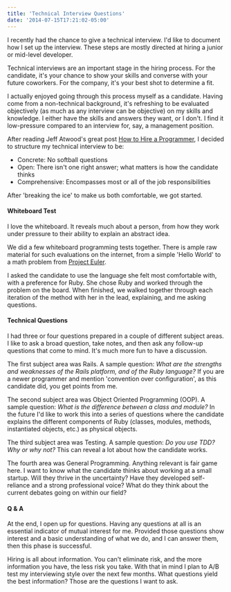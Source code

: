 ```yaml
---
title: 'Technical Interview Questions'
date: '2014-07-15T17:21:02-05:00'
---
```


I recently had the chance to give a technical interview.  I'd like to document how I set up the interview.  These steps are mostly directed at hiring a junior or mid-level developer.

Technical interviews are an important stage in the hiring process.  For the candidate, it's your chance to show your skills and converse with your future coworkers.  For the company, it's your best shot to determine a fit.

I actually enjoyed going through this process myself as a candidate.  Having come from a non-technical background, it's refreshing to be evaluated objectively (as much as any interview can be objective) on my skills and knowledge.  I either have the skills and answers they want, or I don't.  I find it low-pressure compared to an interview for, say, a management position.

After reading Jeff Atwood's great post <a href='http://blog.codinghorror.com/how-to-hire-a-programmer/'>How to Hire a Programmer</a>, I decided to structure my technical interview to be:

* Concrete:  No softball questions
* Open:  There isn't one right answer; what matters is how the candidate thinks
* Comprehensive:  Encompasses most or all of the job responsibilities

After 'breaking the ice' to make us both comfortable, we got started.

#### Whiteboard Test

I love the whiteboard.  It reveals much about a person, from how they work under pressure to their ability to explain an abstract idea.

We did a few whiteboard programming tests together.  There is ample raw material for such evaluations on the internet, from a simple 'Hello World' to a math problem from <a href='http://projecteuler.net'/>Project Euler</a>.

I asked the candidate to use the language she felt most comfortable with, with a preference for Ruby.  She chose Ruby and worked through the problem on the board.  When finished, we walked together through each iteration of the method with her in the lead, explaining, and me asking questions.

#### Technical Questions

I had three or four questions prepared in a couple of different subject areas.  I like to ask a broad question, take notes, and then ask any follow-up questions that come to mind.  It's much more fun to have a discussion.

The first subject area was Rails.  A sample question: <em>What are the strengths and weaknesses of the Rails platform, and of the Ruby language?</em>  If you are a newer programmer and mention 'convention over configuration', as this candidate did, you get points from me.

The second subject area was Object Oriented Programming (OOP).  A sample question: <em>What is the difference between a class and module?</em>  In the future I'd like to work this into a series of questions where the candidate explains the different components of Ruby (classes, modules, methods, instantiated objects, etc.) as physical objects.

The third subject area was Testing.  A sample question: <em>Do you use TDD?  Why or why not?</em>  This can reveal a lot about how the candidate works.

The fourth area was General Programming.  Anything relevant is fair game here.  I want to know what the candidate thinks about working at a small startup.  Will they thrive in the uncertainty?  Have they developed self-reliance and a strong professional voice?  What do they think about the current debates going on within our field?

#### Q & A

At the end, I open up for questions.  Having any questions at all is an essential indicator of mutual interest for me.  Provided those questions show interest and a basic understanding of what we do, and I can answer them, then this phase is successful.

Hiring is all about information.  You can't eliminate risk, and the more information you have, the less risk you take.  With that in mind I plan to A/B test my interviewing style over the next few months.  What questions yield the best information?  Those are the questions I want to ask.
